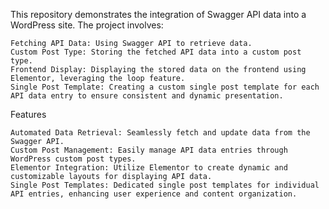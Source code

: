 This repository demonstrates the integration of Swagger API data into a WordPress site. The project involves:

    Fetching API Data: Using Swagger API to retrieve data.
    Custom Post Type: Storing the fetched API data into a custom post type.
    Frontend Display: Displaying the stored data on the frontend using Elementor, leveraging the loop feature.
    Single Post Template: Creating a custom single post template for each API data entry to ensure consistent and dynamic presentation.

Features

    Automated Data Retrieval: Seamlessly fetch and update data from the Swagger API.
    Custom Post Management: Easily manage API data entries through WordPress custom post types.
    Elementor Integration: Utilize Elementor to create dynamic and customizable layouts for displaying API data.
    Single Post Templates: Dedicated single post templates for individual API entries, enhancing user experience and content organization.
